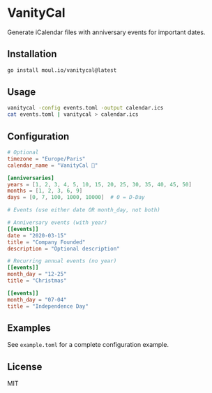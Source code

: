 # VanityCal

Generate iCalendar files with anniversary events for important dates.

## Installation

```bash
go install moul.io/vanitycal@latest
```

## Usage

```bash
vanitycal -config events.toml -output calendar.ics
cat events.toml | vanitycal > calendar.ics
```

## Configuration

```toml
# Optional
timezone = "Europe/Paris"
calendar_name = "VanityCal 💚"

[anniversaries]
years = [1, 2, 3, 4, 5, 10, 15, 20, 25, 30, 35, 40, 45, 50]
months = [1, 2, 3, 6, 9]
days = [0, 7, 100, 1000, 10000]  # 0 = D-Day

# Events (use either date OR month_day, not both)

# Anniversary events (with year)
[[events]]
date = "2020-03-15"
title = "Company Founded"
description = "Optional description"

# Recurring annual events (no year)
[[events]]
month_day = "12-25"
title = "Christmas"

[[events]]
month_day = "07-04"
title = "Independence Day"
```

## Examples

See `example.toml` for a complete configuration example.

## License

MIT